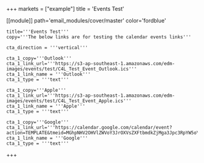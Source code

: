 +++
markets = ["example"]
title = 'Events Test'

[[module]]
path='email_modules/cover/master'
color='fordblue'

	title='''Events Test'''
	copy='''The below links are for testing the calendar events links'''

	cta_direction = '''vertical'''

	cta_1_copy='''Outlook'''
	cta_1_link_url='''https://s3-ap-southeast-1.amazonaws.com/edm-images/events/test/C4L_Test_Event_Outlook.ics'''
	cta_1_link_name = '''Outlook'''
	cta_1_type = '''text'''

	cta_1_copy='''Apple'''
	cta_1_link_url='''https://s3-ap-southeast-1.amazonaws.com/edm-images/events/test/C4L_Test_Event_Apple.ics'''
	cta_1_link_name = '''Apple'''
	cta_1_type = '''text'''

	cta_1_copy='''Google'''
	cta_1_link_url='''https://calendar.google.com/calendar/event?action=TEMPLATE&tmeid=MGhpNHV2OHVlZWVoY3JrOXVsZXFtbmdkZjMga3Jpc3RpYW5oYWx0ZUBt&tmsrc=kristianhalte%40gmail.com'''
	cta_1_link_name = '''Google'''
	cta_1_type = '''text'''

+++